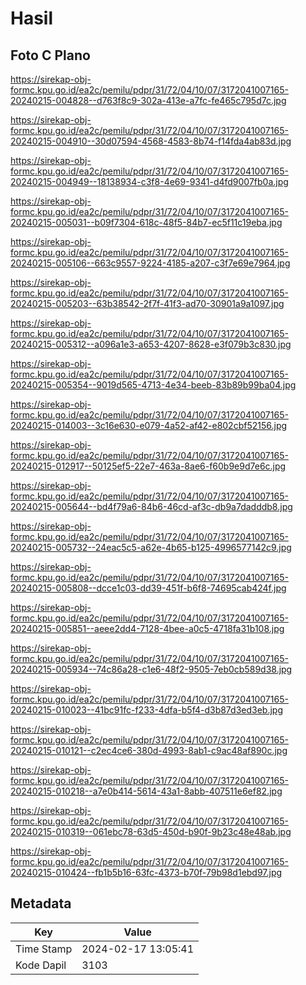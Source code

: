 # Hasil

## Foto C Plano

https://sirekap-obj-formc.kpu.go.id/ea2c/pemilu/pdpr/31/72/04/10/07/3172041007165-20240215-004828--d763f8c9-302a-413e-a7fc-fe465c795d7c.jpg

https://sirekap-obj-formc.kpu.go.id/ea2c/pemilu/pdpr/31/72/04/10/07/3172041007165-20240215-004910--30d07594-4568-4583-8b74-f14fda4ab83d.jpg

https://sirekap-obj-formc.kpu.go.id/ea2c/pemilu/pdpr/31/72/04/10/07/3172041007165-20240215-004949--18138934-c3f8-4e69-9341-d4fd9007fb0a.jpg

https://sirekap-obj-formc.kpu.go.id/ea2c/pemilu/pdpr/31/72/04/10/07/3172041007165-20240215-005031--b09f7304-618c-48f5-84b7-ec5f11c19eba.jpg

https://sirekap-obj-formc.kpu.go.id/ea2c/pemilu/pdpr/31/72/04/10/07/3172041007165-20240215-005106--663c9557-9224-4185-a207-c3f7e69e7964.jpg

https://sirekap-obj-formc.kpu.go.id/ea2c/pemilu/pdpr/31/72/04/10/07/3172041007165-20240215-005203--63b38542-2f7f-41f3-ad70-30901a9a1097.jpg

https://sirekap-obj-formc.kpu.go.id/ea2c/pemilu/pdpr/31/72/04/10/07/3172041007165-20240215-005312--a096a1e3-a653-4207-8628-e3f079b3c830.jpg

https://sirekap-obj-formc.kpu.go.id/ea2c/pemilu/pdpr/31/72/04/10/07/3172041007165-20240215-005354--9019d565-4713-4e34-beeb-83b89b99ba04.jpg

https://sirekap-obj-formc.kpu.go.id/ea2c/pemilu/pdpr/31/72/04/10/07/3172041007165-20240215-014003--3c16e630-e079-4a52-af42-e802cbf52156.jpg

https://sirekap-obj-formc.kpu.go.id/ea2c/pemilu/pdpr/31/72/04/10/07/3172041007165-20240215-012917--50125ef5-22e7-463a-8ae6-f60b9e9d7e6c.jpg

https://sirekap-obj-formc.kpu.go.id/ea2c/pemilu/pdpr/31/72/04/10/07/3172041007165-20240215-005644--bd4f79a6-84b6-46cd-af3c-db9a7dadddb8.jpg

https://sirekap-obj-formc.kpu.go.id/ea2c/pemilu/pdpr/31/72/04/10/07/3172041007165-20240215-005732--24eac5c5-a62e-4b65-b125-4996577142c9.jpg

https://sirekap-obj-formc.kpu.go.id/ea2c/pemilu/pdpr/31/72/04/10/07/3172041007165-20240215-005808--dcce1c03-dd39-451f-b6f8-74695cab424f.jpg

https://sirekap-obj-formc.kpu.go.id/ea2c/pemilu/pdpr/31/72/04/10/07/3172041007165-20240215-005851--aeee2dd4-7128-4bee-a0c5-4718fa31b108.jpg

https://sirekap-obj-formc.kpu.go.id/ea2c/pemilu/pdpr/31/72/04/10/07/3172041007165-20240215-005934--74c86a28-c1e6-48f2-9505-7eb0cb589d38.jpg

https://sirekap-obj-formc.kpu.go.id/ea2c/pemilu/pdpr/31/72/04/10/07/3172041007165-20240215-010023--41bc91fc-f233-4dfa-b5f4-d3b87d3ed3eb.jpg

https://sirekap-obj-formc.kpu.go.id/ea2c/pemilu/pdpr/31/72/04/10/07/3172041007165-20240215-010121--c2ec4ce6-380d-4993-8ab1-c9ac48af890c.jpg

https://sirekap-obj-formc.kpu.go.id/ea2c/pemilu/pdpr/31/72/04/10/07/3172041007165-20240215-010218--a7e0b414-5614-43a1-8abb-407511e6ef82.jpg

https://sirekap-obj-formc.kpu.go.id/ea2c/pemilu/pdpr/31/72/04/10/07/3172041007165-20240215-010319--061ebc78-63d5-450d-b90f-9b23c48e48ab.jpg

https://sirekap-obj-formc.kpu.go.id/ea2c/pemilu/pdpr/31/72/04/10/07/3172041007165-20240215-010424--fb1b5b16-63fc-4373-b70f-79b98d1ebd97.jpg


## Metadata

| Key        | Value               |
| ---------- | ------------------- |
| Time Stamp | 2024-02-17 13:05:41 |
| Kode Dapil | 3103                |



